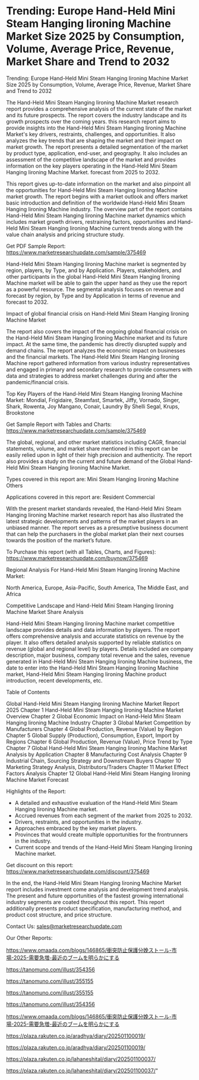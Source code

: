 # Trending: Europe Hand-Held Mini Steam Hanging Iironing Machine Market Size 2025 by Consumption, Volume, Average Price, Revenue, Market Share and Trend to 2032
Trending: Europe Hand-Held Mini Steam Hanging Iironing Machine Market Size 2025 by Consumption, Volume, Average Price, Revenue, Market Share and Trend to 2032

The Hand-Held Mini Steam Hanging Iironing Machine Market research report provides a comprehensive analysis of the current state of the market and its future prospects. The report covers the industry landscape and its growth prospects over the coming years. this research report aims to provide insights into the Hand-Held Mini Steam Hanging Iironing Machine Market's key drivers, restraints, challenges, and opportunities. It also analyzes the key trends that are shaping the market and their impact on market growth. The report presents a detailed segmentation of the market by product type, application, end-user, and geography. It also includes an assessment of the competitive landscape of the market and provides information on the key players operating in the Hand-Held Mini Steam Hanging Iironing Machine Market. forecast from 2025 to 2032.

This report gives up-to-date information on the market and also pinpoint all the opportunities for Hand-Held Mini Steam Hanging Iironing Machine market growth. The report begins with a market outlook and offers market basic introduction and definition of the worldwide Hand-Held Mini Steam Hanging Iironing Machine industry. The overview part of the report contains Hand-Held Mini Steam Hanging Iironing Machine market dynamics which includes market growth drivers, restraining factors, opportunities and Hand-Held Mini Steam Hanging Iironing Machine current trends along with the value chain analysis and pricing structure study.

Get PDF Sample Report: https://www.marketresearchupdate.com/sample/375469

Hand-Held Mini Steam Hanging Iironing Machine market is segmented by region, players, by Type, and by Application. Players, stakeholders, and other participants in the global Hand-Held Mini Steam Hanging Iironing Machine market will be able to gain the upper hand as they use the report as a powerful resource. The segmental analysis focuses on revenue and forecast by region, by Type and by Application in terms of revenue and forecast to 2032.

Impact of global financial crisis on Hand-Held Mini Steam Hanging Iironing Machine Market

The report also covers the impact of the ongoing global financial crisis on the Hand-Held Mini Steam Hanging Iironing Machine market and its future impact. At the same time, the pandemic has directly disrupted supply and demand chains. The report analyzes the economic impact on businesses and the financial markets. The Hand-Held Mini Steam Hanging Iironing Machine report gathered information from various industry representatives and engaged in primary and secondary research to provide consumers with data and strategies to address market challenges during and after the pandemic/financial crisis.

Top Key Players of the Hand-Held Mini Steam Hanging Iironing Machine Market:
Mondial, Frigidaire, Steamfast, Smartek, Jiffy, Vornado, Singer, Shark, Rowenta, Joy Mangano, Conair, Laundry By Shelli Segal, Krups, Brookstone


Get Sample Report with Tables and Charts: https://www.marketresearchupdate.com/sample/375469

The global, regional, and other market statistics including CAGR, financial statements, volume, and market share mentioned in this report can be easily relied upon in light of their high precision and authenticity. The report also provides a study on the current and future demand of the Global Hand-Held Mini Steam Hanging Iironing Machine Market.

Types covered in this report are:
Mini Steam Hanging Iironing Machine
Others


Applications covered in this report are:
Resident
Commercial


With the present market standards revealed, the Hand-Held Mini Steam Hanging Iironing Machine market research report has also illustrated the latest strategic developments and patterns of the market players in an unbiased manner. The report serves as a presumptive business document that can help the purchasers in the global market plan their next courses towards the position of the market’s future.

To Purchase this report (with all Tables, Charts, and Figures): https://www.marketresearchupdate.com/buynow/375469

Regional Analysis For Hand-Held Mini Steam Hanging Iironing Machine Market:

North America, Europe, Asia-Pacific, South America, The Middle East, and Africa

Competitive Landscape and Hand-Held Mini Steam Hanging Iironing Machine Market Share Analysis

Hand-Held Mini Steam Hanging Iironing Machine market competitive landscape provides details and data information by players. The report offers comprehensive analysis and accurate statistics on revenue by the player. It also offers detailed analysis supported by reliable statistics on revenue (global and regional level) by players. Details included are company description, major business, company total revenue and the sales, revenue generated in Hand-Held Mini Steam Hanging Iironing Machine business, the date to enter into the Hand-Held Mini Steam Hanging Iironing Machine market, Hand-Held Mini Steam Hanging Iironing Machine product introduction, recent developments, etc.

Table of Contents

Global Hand-Held Mini Steam Hanging Iironing Machine Market Report 2025
Chapter 1 Hand-Held Mini Steam Hanging Iironing Machine Market Overview
Chapter 2 Global Economic Impact on Hand-Held Mini Steam Hanging Iironing Machine Industry
Chapter 3 Global Market Competition by Manufacturers
Chapter 4 Global Production, Revenue (Value) by Region
Chapter 5 Global Supply (Production), Consumption, Export, Import by Regions
Chapter 6 Global Production, Revenue (Value), Price Trend by Type
Chapter 7 Global Hand-Held Mini Steam Hanging Iironing Machine Market Analysis by Application
Chapter 8 Manufacturing Cost Analysis
Chapter 9 Industrial Chain, Sourcing Strategy and Downstream Buyers
Chapter 10 Marketing Strategy Analysis, Distributors/Traders
Chapter 11 Market Effect Factors Analysis
Chapter 12 Global Hand-Held Mini Steam Hanging Iironing Machine Market Forecast

Highlights of the Report:

- A detailed and exhaustive evaluation of the Hand-Held Mini Steam Hanging Iironing Machine market.
- Accrued revenues from each segment of the market from 2025 to 2032.
- Drivers, restraints, and opportunities in the industry.
- Approaches embraced by the key market players.
- Provinces that would create multiple opportunities for the frontrunners in the industry.
- Current scope and trends of the Hand-Held Mini Steam Hanging Iironing Machine market.

Get discount on this report: https://www.marketresearchupdate.com/discount/375469

In the end, the Hand-Held Mini Steam Hanging Iironing Machine Market report includes investment come analysis and development trend analysis. The present and future opportunities of the fastest growing international industry segments are coated throughout this report. This report additionally presents product specification, manufacturing method, and product cost structure, and price structure.

Contact Us:
sales@marketresearchupdate.com

Our Other Reports:

https://www.omaada.com/blogs/146865/衝突防止保護分娩ストール-市場-2025-需要急増-最近のブームを明らかにする

https://tanomuno.com/illust/354356

https://tanomuno.com/illust/355155

https://tanomuno.com/illust/355155

https://tanomuno.com/illust/354356

https://www.omaada.com/blogs/146865/衝突防止保護分娩ストール-市場-2025-需要急増-最近のブームを明らかにする

https://plaza.rakuten.co.jp/aradhya/diary/202501100019/

https://plaza.rakuten.co.jp/aradhya/diary/202501100019/

https://plaza.rakuten.co.jp/lahaneshital/diary/202501100037/

https://plaza.rakuten.co.jp/lahaneshital/diary/202501100037/"
